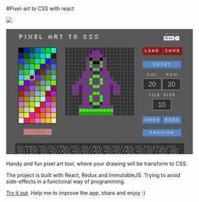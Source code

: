#Pixel-art to CSS with react

<a href='http://www.recurse.com' title='Made at the Recurse Center'><img src='https://cloud.githubusercontent.com/assets/2883345/11325206/336ea5f4-9150-11e5-9e90-d86ad31993d8.png' height='20px'/></a>

![pixel-art-react](screenshots/screenshot1.png)

Handy and fun pixel art tool, where your drawing will be transform to CSS.

The project is built with React, Redux and ImmutableJS. Trying to avoid side-effects in a functional way of programming.

[Try it out](http://www.jvrpath.com/pixel-art-react/). Help me to improve the app, share and enjoy :)

